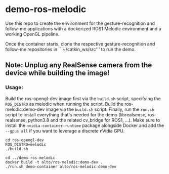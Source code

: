 # demo-ros-melodic

Use this repo to create the environment for the gesture-recognition and follow-me applications with a dockerized ROS1 Melodic environment and a working OpenGL pipeline.

Once the container starts, clone the respective gesture-recognition and follow-me repositories in ```~/catkin_ws/src''' to run the demo.

Note: Unplug any RealSense camera from the device while building the image!
---

### Usage:

Build the ros-opengl-dev image first via the `build.sh` script, specifying the `ROS_DISTRO` as melodic when running the script.
Build the ros-melodic:demo-dev image via the `build.sh` script.
Finally, run the `run.sh` script to install everything that's needed for the demo (librealsense, ros-realsense, python3.8 and the related cv_bridge for ROS1, ...). Make sure to install the `nvidia-container-runtime` package alongside Docker and add the `--gpus all` if you want to leverage a discrete nVidia GPU.

```shell
cd ros-opengl-dev
ROS_DISTRO=melodic
./build.sh

cd ../demo-ros-melodic
docker build -t alto/ros-melodic:demo-dev .
./run.sh demo-container alto/ros-melodic:demo-dev
```
